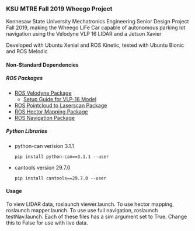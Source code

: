 ### KSU MTRE Fall 2019 Wheego Project

Kennesaw State University Mechatronics Engineering Senior Design Project Fall 2019, making the Wheego LiFe Car capable of autonomous parking lot navigation using the Velodyne VLP 16 LIDAR and a Jetson Xavier

Developed with Ubuntu Xenial and ROS Kinetic, tested with Ubuntu Bionic and ROS Melodic

#### Non-Standard Dependencies

##### ROS Packages

* [ROS Velodyne Package](https://wiki.ros.org/velodyne)
  * [Setup Guide for VLP-16 Model](https://wiki.ros.org/velodyne/Tutorials/Getting%20Started%20with%20the%20Velodyne%20VLP16)
* [ROS Pointcloud to Laserscan Package](https://wiki.ros.org/pointcloud_to_laserscan)
* [ROS Hector Mapping Package](https://wiki.ros.org/hector_mapping)
* [ROS Navigation Package](https://wiki.ros.org/navigation)

##### Python Libraries

* python-can verision 3.1.1

  `pip install python-can==3.1.1 --user`

* cantools version 29.7.0

  `pip install cantools==29.7.0 --user`

#### Usage

To view LIDAR data, roslaunch viewer.launch. To use hector mapping, roslaunch mapper.launch. To use use full navigation, roslaunch testNav.launch. Each of these files has a sim argument set to True. Change this to False for use with live data.
